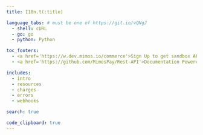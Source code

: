 ```yaml
---
title: I18n.t(:title)

language_tabs: # must be one of https://git.io/vQNgJ
  - shell: cURL
  - go: go
  - python: Python

toc_footers:
  - <a href='https://w.dev.mimos.io/commerce'>Sign Up to get sandbox API credentials</a>
  - <a href='https://github.com/MimosPay/Rest-API'>Documentation Powered by Slate</a>

includes:
  - intro
  - resources
  - charges
  - errors
  - webhooks

search: true

code_clipboard: true
---
```


